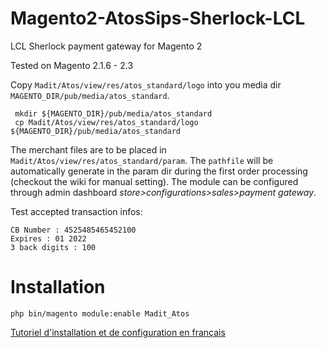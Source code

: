 # Magento2-AtosSips-Sherlock-LCL

LCL Sherlock payment gateway for Magento 2

Tested on Magento 2.1.6 - 2.3

Copy ```Madit/Atos/view/res/atos_standard/logo``` into you media dir ```MAGENTO_DIR/pub/media/atos_standard```.
```shell
 mkdir ${MAGENTO_DIR}/pub/media/atos_standard
 cp Madit/Atos/view/res/atos_standard/logo ${MAGENTO_DIR}/pub/media/atos_standard
```
The merchant files are to be placed in ``` Madit/Atos/view/res/atos_standard/param```.
The  `pathfile` will be automatically generate in the param dir during the first order processing (checkout the wiki for manual setting).
The module can be configured through admin dashboard *store>configurations>sales>payment gateway*.

Test accepted transaction infos:

```
CB Number : 4525485465452100
Expires : 01 2022
3 back digits : 100
```

Installation
============

```php bin/magento module:enable Madit_Atos```

 [Tutoriel d'installation et de configuration en français](https://www.madit.fr/r/Q1P)
